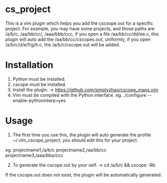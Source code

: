 cs_project
==========
This is a vim plugin which helps you add the cscsope.out for a specific project. 
For example, you may have some projects, and those paths are /a/b/c, /aa/bb/cc/, /aaa/bbb/ccc, if you open a file /aa/bb/cc/dd/ee.c, 
this plugin will auto add the /aa/bb/cc/cscopes.out, uniformly, if you open /a/b/c/d/e/f/g/h.c, the /a/b/c/cscope.out will be added. 

Installation 
========== 
1. Python must be installed. 
2. cscope must be installed. 
3. Install the plugin. -> https://github.com/simplyzhao/cscope_maps.vim 
4. Vim must be compiled with the Python interface. 
eg. 
    ./configure --enable-pythoninterp=yes 

Usage 
========== 
1. The first time you use this, 
the plugin will auto generate the profile ~/.vim_cscope_project, 
you should edit this for your project. 

eg. 
    projectname1,/a/b/c 
    projectname2,/aa/bb/cc 
    projectname3,/aaa/bba/ccc 

2. To generate the cscope.out by your self. -> 
    cd /a/b/c && cscope -Rb 

If the cscope.out does not exist, the plugin will be automatically generated.

